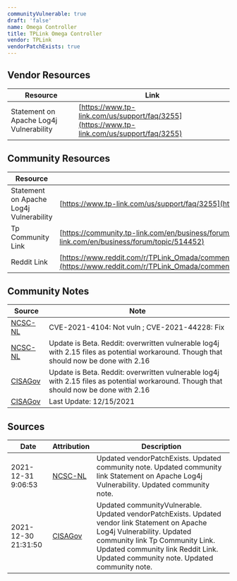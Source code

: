 ```yaml
---
communityVulnerable: true
draft: 'false'
name: Omega Controller
title: TPLink Omega Controller
vendor: TPLink
vendorPatchExists: true
---
```


## Vendor Resources
| Resource | Link |
| --- | --- |
| Statement on Apache Log4j Vulnerability | [https://www.tp-link.com/us/support/faq/3255](https://www.tp-link.com/us/support/faq/3255) |

## Community Resources
| Resource | Link |
| --- | --- |
| Statement on Apache Log4j Vulnerability | [https://www.tp-link.com/us/support/faq/3255](https://www.tp-link.com/us/support/faq/3255) |
| Tp Community Link | [https://community.tp-link.com/en/business/forum/topic/514452](https://community.tp-link.com/en/business/forum/topic/514452) |
| Reddit Link | [https://www.reddit.com/r/TPLink_Omada/comments/rdzvlp/updating_the_sdn_to_protect_against_the_log4j](https://www.reddit.com/r/TPLink_Omada/comments/rdzvlp/updating_the_sdn_to_protect_against_the_log4j) |

## Community Notes
| Source | Note |
| --- | --- |
| [NCSC-NL](https://github.com/NCSC-NL/log4shell/blob/main/software/README.md) | CVE-2021-4104: Not vuln ; CVE-2021-44228: Fix </ul> |
| [NCSC-NL](https://github.com/NCSC-NL/log4shell/blob/main/software/README.md) | Update is Beta. Reddit: overwritten vulnerable log4j with 2.15 files as potential workaround. Though that should now be done with 2.16 |
| [CISAGov](https://raw.githubusercontent.com/cisagov/log4j-affected-db/develop/README.md) | Update is Beta. Reddit: overwritten vulnerable log4j with 2.15 files as potential workaround. Though that should now be done with 2.16 |
| [CISAGov](https://raw.githubusercontent.com/cisagov/log4j-affected-db/develop/README.md) | Last Update: 12/15/2021 |

## Sources
| Date | Attribution | Description |
| --- | --- | --- |
| 2021-12-31 9:06:53 | [NCSC-NL](https://github.com/NCSC-NL/log4shell/blob/main/software/README.md) | Updated vendorPatchExists. Updated community note. Updated community link Statement on Apache Log4j Vulnerability. Updated community note.  |
| 2021-12-30 21:31:50 | [CISAGov](https://raw.githubusercontent.com/cisagov/log4j-affected-db/develop/README.md) | Updated communityVulnerable. Updated vendorPatchExists. Updated vendor link Statement on Apache Log4j Vulnerability. Updated community link Tp Community Link. Updated community link Reddit Link. Updated community note. Updated community note.  |
